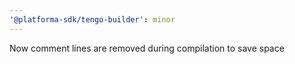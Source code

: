 ```yaml
---
'@platforma-sdk/tengo-builder': minor
---
```


Now comment lines are removed during compilation to save space
